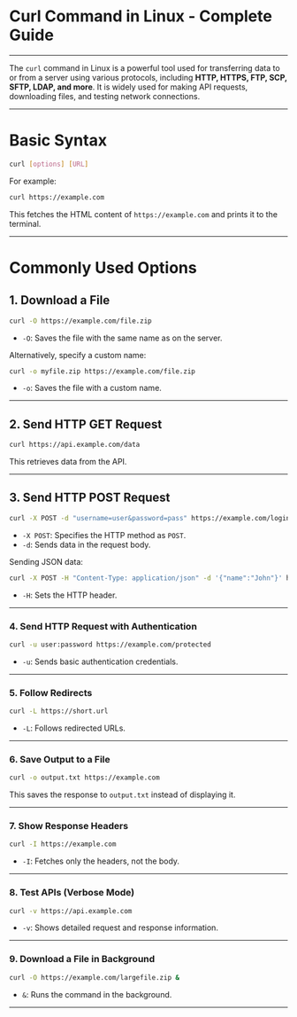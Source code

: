 # **Curl Command in Linux - Complete Guide**

---

The `curl` command in Linux is a powerful tool used for transferring data to or from a server using various protocols, including **HTTP, HTTPS, FTP, SCP, SFTP, LDAP, and more**. It is widely used for making API requests, downloading files, and testing network connections.

---

# **Basic Syntax**
```sh
curl [options] [URL]
```
For example:
```sh
curl https://example.com
```
This fetches the HTML content of `https://example.com` and prints it to the terminal.

---

# **Commonly Used Options**

## **1. Download a File**
```sh
curl -O https://example.com/file.zip
```
- `-O`: Saves the file with the same name as on the server.

Alternatively, specify a custom name:
```sh
curl -o myfile.zip https://example.com/file.zip
```
- `-o`: Saves the file with a custom name.

---

## **2. Send HTTP GET Request**
```sh
curl https://api.example.com/data
```
This retrieves data from the API.

---

## **3. Send HTTP POST Request**
```sh
curl -X POST -d "username=user&password=pass" https://example.com/login
```
- `-X POST`: Specifies the HTTP method as `POST`.
- `-d`: Sends data in the request body.

Sending JSON data:
```sh
curl -X POST -H "Content-Type: application/json" -d '{"name":"John"}' https://example.com/api
```
- `-H`: Sets the HTTP header.

---

### **4. Send HTTP Request with Authentication**
```sh
curl -u user:password https://example.com/protected
```
- `-u`: Sends basic authentication credentials.

---

### **5. Follow Redirects**
```sh
curl -L https://short.url
```
- `-L`: Follows redirected URLs.

---

### **6. Save Output to a File**
```sh
curl -o output.txt https://example.com
```
This saves the response to `output.txt` instead of displaying it.

---

### **7. Show Response Headers**
```sh
curl -I https://example.com
```
- `-I`: Fetches only the headers, not the body.

---

### **8. Test APIs (Verbose Mode)**
```sh
curl -v https://api.example.com
```
- `-v`: Shows detailed request and response information.

---

### **9. Download a File in Background**
```sh
curl -O https://example.com/largefile.zip &
```
- `&`: Runs the command in the background.

---

